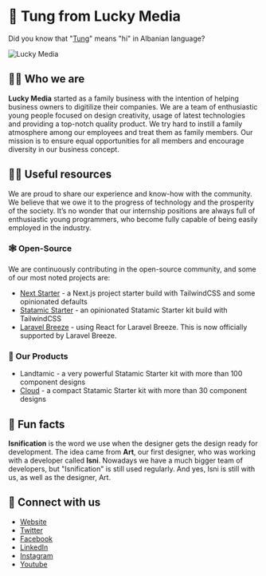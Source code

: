 # 👋 Tung from Lucky Media
Did you know that "[Tung](https://translate.google.com/?sl=sq&tl=en&text=tung&op=translate)" means "hi" in Albanian language?

![Lucky Media](https://i.imgur.com/QhFdfDt.jpeg)


## 🙋‍♀️ Who we are
**Lucky Media** started as a family business with the intention of helping business owners to digitilize their companies. We are a team of enthusiastic young people focused on design creativity, usage of latest technologies and providing a top-notch quality product. We try hard to instill a family atmosphere among our employees and treat them as family members. Our mission is to ensure equal opportunities for all members and encourage diversity in our business concept. 

## 👩‍💻 Useful resources
We are proud to share our experience and know-how with the community. We believe that we owe it to the progress of technology and the prosperity of the society. It’s no wonder that our internship positions are always full of enthusiastic young programmers, who become fully capable of being easily employed in the industry.

### 🕸️ Open-Source
We are continuously contributing in the open-source community, and some of our most noted projects are:
* [Next Starter](https://github.com/lucky-media/nextstarter) - a Next.js project starter build with TailwindCSS and some opinionated defaults
* [Statamic Starter](https://github.com/lucky-media/statamic-starter) - an opinionated Statamic Starter kit build with TailwindCSS
* [Laravel Breeze](https://github.com/lucky-media/breeze-react) - using React for Laravel Breeze. This is now officially supported by Laravel Breeze.

### 🏹 Our Products
* Landtamic - a very powerful Statamic Starter kit with more than 100 component designs
* [Cloud](https://statamic.com/starter-kits/luckymedia/cloud) - a compact Statamic Starter kit with more than 30 component designs

## 🍿 Fun facts
**Isnification** is the word we use when the designer gets the design ready for development. The idea came from **Art**, our first designer, who was working with a developer called **Isni**. Nowadays we have a much bigger team of developers, but "Isnification" is still used regularly. And yes, Isni is still with us, as well as the designer, Art.

## 🏹 Connect with us
* [Website](https://www.luckymedia.dev/)
* [Twitter](https://twitter.com/LuckyMediaDev)
* [Facebook](https://www.facebook.com/LuckyMediaDev/)
* [LinkedIn](https://www.linkedin.com/company/luckymedia/)
* [Instagram](https://www.instagram.com/luckymedia.dev/)
* [Youtube](https://www.youtube.com/channel/UCjAJTM3trp-pAdrn_8Xd08Q)

